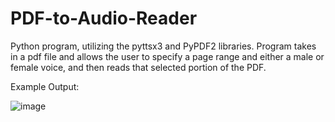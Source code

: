# PDF-to-Audio-Reader
Python program, utilizing the pyttsx3 and PyPDF2 libraries. Program takes in a pdf file and allows the user to specify a page range and either a male or female voice, and then reads that selected portion of the PDF.

Example Output:

![image](https://user-images.githubusercontent.com/87671757/194405894-562173b4-9d4e-4baa-8689-fead4fcc1086.png)
